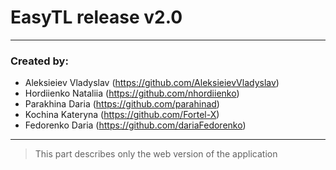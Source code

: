 # EasyTL release v2.0
---
### Created by:
- Aleksieiev Vladyslav (<https://github.com/AleksieievVladyslav>) 
- Hordiienko Nataliia (<https://github.com/nhordiienko>)
- Parakhina Daria (<https://github.com/parahinad>)
- Kochina Kateryna (<https://github.com/Fortel-X>)
- Fedorenko Daria (<https://github.com/dariaFedorenko>)
---
> This part describes only the web version of the application
